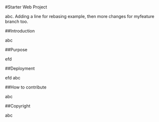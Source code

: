 #Starter Web Project

abc. Adding a line for rebasing example, then more changes for myfeature branch too.

##Introduction

abc

##Purpose

efd

##Deployment

efd
abc

##How to contribute

abc

##Copyright

abc